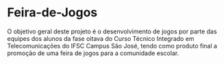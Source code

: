 # Feira-de-Jogos
 O objetivo geral deste projeto é o desenvolvimento de jogos por parte das equipes dos alunos da fase oitava do Curso Técnico Integrado em Telecomunicações do IFSC Campus São José, tendo como produto final a promoção de uma feira de jogos para a comunidade escolar. 
